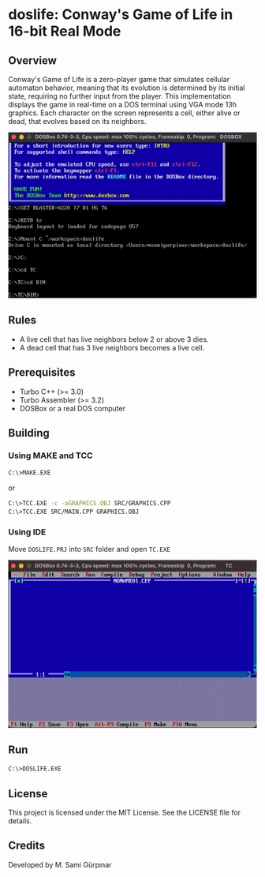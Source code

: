 # doslife: Conway's Game of Life in 16-bit Real Mode 
## Overview
Conway's Game of Life is a zero-player game that simulates cellular automaton behavior, meaning that its evolution is determined by its initial state, requiring no further input from the player. This implementation displays the game in real-time on a DOS terminal using VGA mode 13h graphics. Each character on the screen represents a cell, either alive or dead, that evolves based on its neighbors.

<img src="ASSETS/doslife.gif" alt="image" width="700" height="auto">

## Rules
+ A live cell that has live neighbors below 2 or above 3 dies.
+ A dead cell that has 3 live neighbors becomes a live cell.

## Prerequisites
+ Turbo C++ (>= 3.0)
+ Turbo Assembler (>= 3.2)
+ DOSBox or a real DOS computer

## Building
### Using MAKE and TCC
```bash
C:\>MAKE.EXE
```
or
```bash
C:\>TCC.EXE -c -oGRAPHICS.OBJ SRC/GRAPHICS.CPP
C:\>TCC.EXE SRC/MAIN.CPP GRAPHICS.OBJ
```
### Using IDE
Move `DOSLIFE.PRJ` into `SRC` folder and open `TC.EXE`

<img src="ASSETS/tc.gif" alt="image" width="700" height="auto">


## Run
```bash
C:\>DOSLIFE.EXE
```
## License
This project is licensed under the MIT License. See the LICENSE file for details.

## Credits
Developed by M. Sami Gürpınar